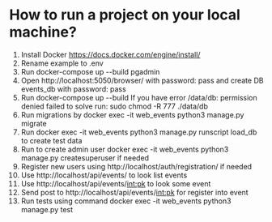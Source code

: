 # How to run a project on your local machine?
1. Install Docker https://docs.docker.com/engine/install/
2. Rename example to .env
3. Run docker-compose up --build pgadmin
4. Open http://localhost:5050/browser/ with password: pass and create DB events_db with password: pass
5. Run docker-compose up --build If you have error /data/db: permission denied failed to solve run: sudo chmod -R 777 ./data/db
6. Run migrations by docker exec -it web_events python3 manage.py migrate
7. Run docker exec -it web_events python3 manage.py runscript load_db to create test data
8. Run to create admin user docker exec -it web_events python3 manage.py createsuperuser if needed
9. Register new users using http://localhost/auth/registration/ if needed
10. Use http://localhost/api/events/ to look list events
11. Use http://localhost/api/events/<int:pk> to look some event
12. Send post to http://localhost/api/events/<int:pk> for register into event
13. Run tests using command docker exec -it web_events python3 manage.py test
